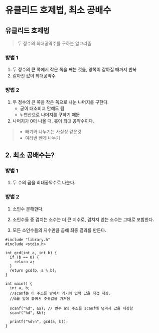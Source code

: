 # 유클리드 호제법, 최소 공배수

## 유클리드 호제법
> 두 정수의 최대공약수를 구하는 알고리즘

### 방법 1
1. 두 정수의 큰 쪽에서 작은 쪽을 째는 것을, 양쪽이 같아질 때까지 반복
2. 같아진 값이 최대공약수

### 방법 2
1. 두 정수의 큰 쪽을 작은 쪽으로 나눈 나머지를 구한다.
    - 굳이 대소비교 안해도 됨
    - `%` 연산으로 나머지를 구하기 때문 
2. 나머지가 0이 나올 때, 몫이 최대 공약수이다.

> - 빼기와 나누기는 사실상 같은것
> - 여러번 뺀게 나누기


## 2. 최소 공배수는?

### 방법 1
1. 두 수의 곱을 최대공약수로 나눈다.

### 방법 2
1. 소인수 분해한다.
2. 소인수들 중 겹치는 소수는 더 큰 지수로,
   겹치지 않는 소수는 그대로 포함한다.

3. 모든 소인수들의 지수만큼 곱해 최종 결과를 만든다.


```
#include "library.h"
#include <stdio.h>

int gcd(int a, int b) {
  if (b == 0) {
    return a;
  }
  return gcd(b, a % b);
}

int main() {
  int a, b;
  //scanf는 이 주소를 받아서 거기에 입력 값을 직접 저장.
  //&를 앞에 붙여서 주솟값을 가져옴

  scanf("%d", &a); // 변수 a의 주소를 scanf에 넘겨서 값을 저장함
  scanf("%d", &b);

  printf("%d\n", gcd(a, b));
}

```
